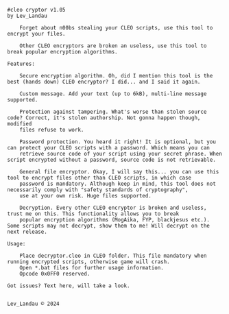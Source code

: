 
	#cleo cryptor v1.05
	by Lev_Landau
	
		Forget about n00bs stealing your CLEO scripts, use this tool to encrypt your files.
	
		Other CLEO encryptors are broken an useless, use this tool to break popular encryption algorithms.
	
	Features:
	
		Secure encryption algorithm. Oh, did I mention this tool is the best (hands down) CLEO encryptor? I did... and I said it again.
	
		Custom message. Add your text (up to 6kB), multi-line message supported.
		
		Protection against tampering. What's worse than stolen source code? Correct, it's stolen authorship. Not gonna happen though, modified
		files refuse to work.
	
		Password protection. You heard it right! It is optional, but you can protect your CLEO scripts with a password. Which means you can
		retrieve source code of your script using your secret phrase. When script encrypted without a password, source code is not retrievable.
	
		General file encryptor. Okay, I will say this... you can use this tool to encrypt files other than CLEO scripts, in which case
		password is mandatory. Although keep in mind, this tool does not necessarily comply with "safety standards of cryptography",
		use at your own risk. Huge files supported.
	
		Decryption. Every other CLEO encryptor is broken and useless, trust me on this. This functionality allows you to break
		popular encryption algorithms (MogAika, FYP, blackjesus etc.). Some scripts may not decrypt, show them to me! Will decrypt on the next release.
	
	Usage:
	
		Place decryptor.cleo in CLEO folder. This file mandatory when running encrypted scripts, otherwise game will crash.
		Open *.bat files for further usage information.
		Opcode 0x0FF0 reserved.

	Got issues? Text here, will take a look.
	
	
	Lev_Landau © 2024
